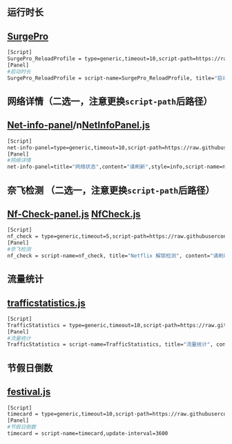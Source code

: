 ## 运行时长   
## [SurgePro](https://raw.githubusercontent.com/ventusyu/ventus/main/Panel/SurgePro.js)
   ```bash
   [Script]
   SurgePro_ReloadProfile = type=generic,timeout=10,script-path=https://raw.githubusercontent.com/ventusyu/ventus/main/Panel/SurgePro.js ,argument=icon=crown.fill&color=#f6c970
   [Panel]
   #启动时长
   SurgePro_ReloadProfile = script-name=SurgePro_ReloadProfile, title="启动时长", content="请刷新", update-interval=1
   ```

## 网络详情（二选一，注意更换`script-path`后路径）
## [Net-info-panel](https://raw.githubusercontent.com/ventusyu/ventus/main/Panel/Net-info-panel.js)/n[NetInfoPanel.js](https://raw.githubusercontent.com/ventusyu/ventus/main/Panel/NetInfoPanel.js)
   ```bash
   [Script]
   net-info-panel=type=generic,timeout=10,script-path=https://raw.githubusercontent.com/ventusyu/ventus/main/Panel/Net-info-panel.js
   [Panel]
   #网络详情
   net-info-panel=title="网络状态",content="请刷新",style=info,script-name=net-info-panel
   ```
## 奈飞检测 （二选一，注意更换`script-path`后路径）
## [Nf-Check-panel.js](https://raw.githubusercontent.com/ventusyu/ventus/main/Panel/Nf-Check-panel.js) [NfCheck.js](https://raw.githubusercontent.com/ventusyu/ventus/main/Panel/NfCheck.js)
   ```bash
   [Script]
   nf_check = type=generic,timeout=5,script-path=https://raw.githubusercontent.com/ventusyu/ventus/main/Panel/Nf-Check-panel.js
   [Panel]
   #奈飞检测
   nf_check = script-name=nf_check, title="Netflix 解锁检测", content="请刷新", update-interval=36000
   ```
## 流量统计 
## [trafficstatistics.js](https://raw.githubusercontent.com/ventusyu/ventus/main/Panel/trafficstatistics.js)
   ```bash
   [Script]
   TrafficStatistics = type=generic,timeout=10,script-path=https://raw.githubusercontent.com/ventusyu/ventus/main/Panel/trafficstatistics.js ,argument=icon=arrow.up.arrow.down.circle&color=#5d84f8
   [Panel]
   #流量统计
   TrafficStatistics = script-name=TrafficStatistics, title="流量统计", content="请刷新", update-interval=1
   ```
## 节假日倒数
## [festival.js](https://raw.githubusercontent.com/ventusyu/ventus/main/Panel/festival.js)
   ```bash
   [Script]
   timecard = type=generic,timeout=10,script-path=https://raw.githubusercontent.com/ventusyu/ventus/main/Panel/festival.js
   [Panel]
   #节假日倒数
   timecard = script-name=timecard,update-interval=3600
   ```
